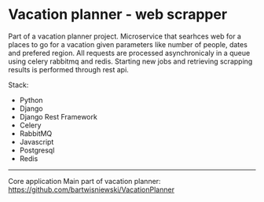 # Vacation planner - web scrapper

Part of a vacation planner project. Microservice that searhces web for a places to go for a vacation given parameters like number of people, dates and prefered region. All requests are processed asynchronicaly in a queue using celery rabbitmq and redis. Starting new jobs and retrieving scrapping results is performed through rest api.

Stack:
- Python 
- Django
- Django Rest Framework
- Celery
- RabbitMQ
- Javascript
- Postgresql
- Redis

-------------------------------------------------------------------
Core application
Main part of vacation planner:
https://github.com/bartwisniewski/VacationPlanner
